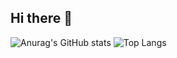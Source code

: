 ## Hi there 👋
![Anurag's GitHub stats](https://github-readme-stats.vercel.app/api?username=zuwenyin)
![Top Langs](https://github-readme-stats.vercel.app/api/top-langs/?username=zuwenyin)


<!--
**zuwenyin/zuwenyin** is a ✨ _special_ ✨ repository because its `README.md` (this file) appears on your GitHub profile.

Here are some ideas to get you started:

- 🔭 I’m currently working on ...
- 🌱 I’m currently learning ...
- 👯 I’m looking to collaborate on ...
- 🤔 I’m looking for help with ...
- 💬 Ask me about ...
- 📫 How to reach me: ...
- 😄 Pronouns: ...
- ⚡ Fun fact: ...
-->
